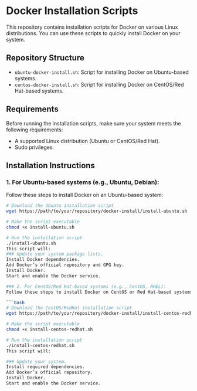 # Docker Installation Scripts

This repository contains installation scripts for Docker on various Linux distributions. You can use these scripts to quickly install Docker on your system.

## Repository Structure


- `ubuntu-docker-install.sh`: Script for installing Docker on Ubuntu-based systems.
- `centos-docker-install.sh`: Script for installing Docker on CentOS/Red Hat-based systems.

## Requirements

Before running the installation scripts, make sure your system meets the following requirements:

- A supported Linux distribution (Ubuntu or CentOS/Red Hat).
- Sudo privileges.

## Installation Instructions

### 1. For Ubuntu-based systems (e.g., Ubuntu, Debian):

Follow these steps to install Docker on an Ubuntu-based system:

```bash
# Download the Ubuntu installation script
wget https://path/to/your/repository/docker-install/install-ubuntu.sh

# Make the script executable
chmod +x install-ubuntu.sh

# Run the installation script
./install-ubuntu.sh
This script will:
### Update your system package lists.
Install Docker dependencies.
Add Docker’s official repository and GPG key.
Install Docker.
Start and enable the Docker service.

### 2. For CentOS/Red Hat-based systems (e.g., CentOS, RHEL):
Follow these steps to install Docker on CentOS or Red Hat-based systems:

```bash
# Download the CentOS/RedHat installation script
wget https://path/to/your/repository/docker-install/install-centos-redhat.sh

# Make the script executable
chmod +x install-centos-redhat.sh

# Run the installation script
./install-centos-redhat.sh
This script will:

### Update your system.
Install required dependencies.
Add Docker’s official repository.
Install Docker.
Start and enable the Docker service.
